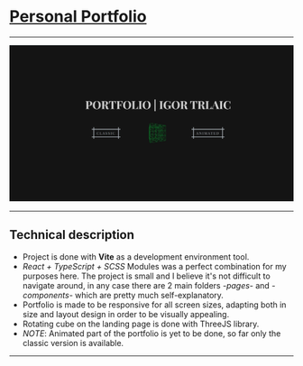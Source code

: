 # [Personal Portfolio](https://igortrlaic.netlify.app/)
***
![Portfolio Image](./Screenshot_1.jpg)
***  
## Technical description  
- Project is done with **Vite** as a development environment tool.
- _React + TypeScript + SCSS_ Modules was a perfect combination for my purposes here. The project is small and I believe it's not difficult to navigate around, in any case there are 2 main folders _-pages-_ and _-components-_ which are pretty much self-explanatory.  
- Portfolio is made to be responsive for all screen sizes, adapting both in size and layout design in order to be visually appealing.
- Rotating cube on the landing page is done with ThreeJS library.
- _NOTE_: Animated part of the portfolio is yet to be done, so far only the classic version is available.
***  
